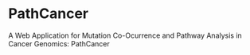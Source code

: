 # PathCancer
A Web Application for Mutation Co-Ocurrence and Pathway Analysis in Cancer Genomics: PathCancer
